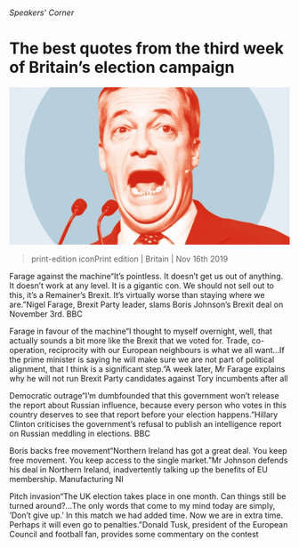 ###### Speakers’ Corner

# The best quotes from the third week of Britain’s election campaign 

![image](images/20191116_BRD001_0.jpg) 

> print-edition iconPrint edition | Britain | Nov 16th 2019 

Farage against the machine“It’s pointless. It doesn’t get us out of anything. It doesn’t work at any level. It is a gigantic con. We should not sell out to this, it’s a Remainer’s Brexit. It’s virtually worse than staying where we are.”Nigel Farage, Brexit Party leader, slams Boris Johnson’s Brexit deal on November 3rd. BBC 

Farage in favour of the machine“I thought to myself overnight, well, that actually sounds a bit more like the Brexit that we voted for. Trade, co-operation, reciprocity with our European neighbours is what we all want…If the prime minister is saying he will make sure we are not part of political alignment, that I think is a significant step.”A week later, Mr Farage explains why he will not run Brexit Party candidates against Tory incumbents after all 

Democratic outrage“I’m dumbfounded that this government won’t release the report about Russian influence, because every person who votes in this country deserves to see that report before your election happens.”Hillary Clinton criticises the government’s refusal to publish an intelligence report on Russian meddling in elections. BBC 

Boris backs free movement“Northern Ireland has got a great deal. You keep free movement. You keep access to the single market.”Mr Johnson defends his deal in Northern Ireland, inadvertently talking up the benefits of EU membership. Manufacturing NI 

Pitch invasion“The UK election takes place in one month. Can things still be turned around?…The only words that come to my mind today are simply, ‘Don’t give up.’ In this match we had added time. Now we are in extra time. Perhaps it will even go to penalties.”Donald Tusk, president of the European Council and football fan, provides some commentary on the contest 

